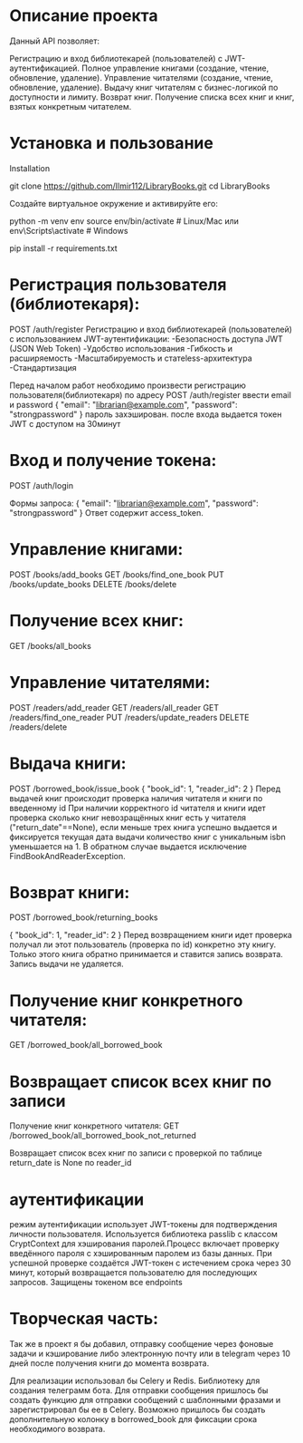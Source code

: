 # Описание проекта
Данный API позволяет:

Регистрацию и вход библиотекарей (пользователей) с JWT-аутентификацией.
Полное управление книгами (создание, чтение, обновление, удаление).
Управление читателями (создание, чтение, обновление, удаление).
Выдачу книг читателям с бизнес-логикой по доступности и лимиту.
Возврат книг.
Получение списка всех книг и книг, взятых конкретным читателем.


# Установка и пользование

Installation

git clone https://github.com/Ilmir112/LibraryBooks.git
cd LibraryBooks

Создайте виртуальное окружение и активируйте его:
 
python -m venv env
source env/bin/activate  # Linux/Mac
или
env\Scripts\activate  # Windows

pip install -r requirements.txt

# Регистрация пользователя (библиотекаря):
POST /auth/register
Регистрацию и вход библиотекарей (пользователей) с использованием JWT-аутентификации:
-Безопасность доступа JWT (JSON Web Token)
-Удобство использования
-Гибкость и расширяемость
-Масштабируемость и статeless-архитектура
-Стандартизация

Перед началом работ необходимо произвести регистрацию пользователя(библиотекаря) по адресу
POST /auth/register
ввести email и password
{
  "email": "librarian@example.com",
  "password": "strongpassword"
}
пароль захэширован. 
после входа выдается токен JWT с доступом на 30минут

# Вход и получение токена:
POST /auth/login

 Формы запроса:
{
  "email": "librarian@example.com",
  "password": "strongpassword"
}
Ответ содержит access_token.

# Управление книгами:
POST /books/add_books
GET /books/find_one_book
PUT /books/update_books
DELETE /books/delete

# Получение всех книг:
GET /books/all_books

# Управление читателями:
POST /readers/add_reader
GET /readers/all_reader
GET /readers/find_one_reader
PUT /readers/update_readers
DELETE /readers/delete

# Выдача книги:
POST /borrowed_book/issue_book
{
  "book_id": 1,
  "reader_id": 2
}
Перед выдачей книг происходит проверка наличия читателя и книги по введенному id
При наличии корректного id читателя и книги идет проверка сколько книг невозращённых книг есть у читателя 
("return_date"==None), если меньше трех книга успешно выдается и фиксируется текущая дата выдачи количество книг 
с уникальным isbn уменьшается на 1. 
В обратном случае выдается исключение FindBookAndReaderException.
 

# Возврат книги:
POST /borrowed_book/returning_books
 
{
  "book_id": 1,
  "reader_id": 2
}
Перед возвращением книги идет проверка получал ли этот пользователь (проверка по id) конкретно эту книгу.
Только этого книга обратно принимается и ставится запись возврата. Запись выдачи не удаляется.

# Получение книг конкретного читателя:
GET /borrowed_book/all_borrowed_book

# Возвращает список всех книг по записи

Получение книг конкретного читателя:
GET /borrowed_book/all_borrowed_book_not_returned

Возвращает список всех книг по записи c проверкой по таблице return_date is None по reader_id

# аутентификации
режим аутентификации использует JWT-токены для подтверждения 
личности пользователя. Используется библиотека passlib с классом CryptContext для хэширования паролей.Процесс включает 
проверку введённого пароля с 
хэшированным паролем из базы данных. При успешной проверке создаётся JWT-токен с истечением срока через 30 минут, 
который возвращается пользователю для последующих запросов. Защищены токеном все endpoints

# Творческая часть: 
Так же в проект я бы добавил, отправку сообщение через фоновые задачи и кэширование либо электронную почту или 
в telegram через 10 дней после получения книги до момента возврата.

Для реализации использовал бы Celery и Redis. Библиотеку для создания телеграмм бота.
Для отправки сообщения пришлось бы создать функцию для отправки сообщений 
с шаблонными фразами и зарегистрировал бы ее в Celery. Возможно пришлось бы 
создать дополнительную колонку в borrowed_book для фиксации срока необходимого возврата.
